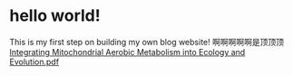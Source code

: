 # hello world!
This is my first step on building my own blog website!
啊啊啊啊啊是顶顶顶
[Integrating Mitochondrial Aerobic Metabolism into Ecology and Evolution.pdf](https://github.com/buckaroo1/buckaroo1.github.io/files/10682124/Integrating.Mitochondrial.Aerobic.Metabolism.into.Ecology.and.Evolution.pdf)

